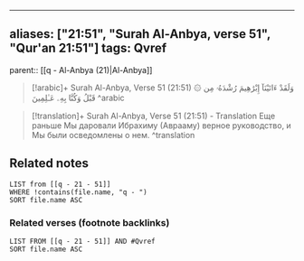 
---
aliases: ["21:51", "Surah Al-Anbya, verse 51", "Qur'an 21:51"]
tags: Qvref
---

parent:: [[q - Al-Anbya (21)|Al-Anbya]]

> [!arabic]+ Surah Al-Anbya, Verse 51 (21:51)
> <span class="quran-arabic">۞ وَلَقَدْ ءَاتَيْنَآ إِبْرَٰهِيمَ رُشْدَهُۥ مِن قَبْلُ وَكُنَّا بِهِۦ عَـٰلِمِينَ</span>
^arabic

> [!translation]+ Surah Al-Anbya, Verse 51 (21:51) - Translation
> Еще раньше Мы даровали Ибрахиму (Аврааму) верное руководство, и Мы были осведомлены о нем.
^translation



## Related notes
```dataview
LIST from [[q - 21 - 51]]
WHERE !contains(file.name, "q - ")
SORT file.name ASC
```

### Related verses (footnote backlinks)
```dataview
LIST FROM [[q - 21 - 51]] AND #Qvref
SORT file.name ASC
```

